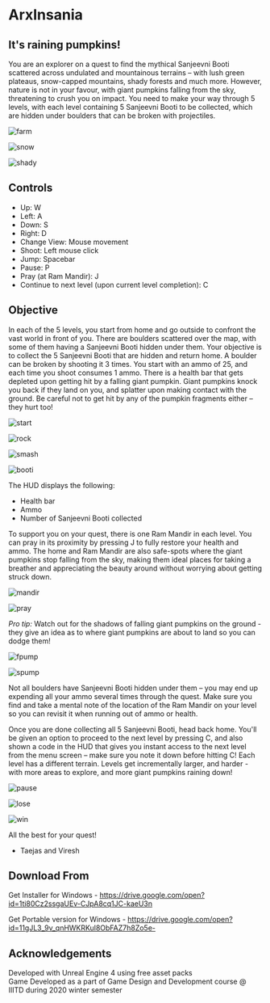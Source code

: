 # ArxInsania
## It's raining pumpkins!  

You are an explorer on a quest to find the mythical Sanjeevni Booti scattered across undulated and mountainous terrains – with lush green plateaus, snow-capped mountains, shady forests and much more. However, nature is not in your favour, with giant pumpkins falling from the sky, threatening to crush you on impact. You need to make your way through 5 levels, with each level containing 5 Sanjeevni Booti to be collected, which are hidden under boulders that can be broken with projectiles.  

![farm](./Meta/1.png)  

![snow](./Meta/2.png)  

![shady](./Meta/3.png)  

## Controls
- Up: W
- Left: A
- Down: S
- Right: D
- Change View: Mouse movement
- Shoot: Left mouse click
- Jump: Spacebar
- Pause: P
- Pray (at Ram Mandir): J
- Continue to next level (upon current level completion): C


## Objective
In each of the 5 levels, you start from home and go outside to confront the vast world in front of you. There are boulders scattered over the map, with some of them having a Sanjeevni Booti hidden under them. Your objective is to collect the 5 Sanjeevni Booti that are hidden and return home. A boulder can be broken by shooting it 3 times. You start with an ammo of 25, and each time you shoot consumes 1 ammo. There is a health bar that gets depleted upon getting hit by a falling giant pumpkin. Giant pumpkins knock you back if they land on you, and splatter upon making contact with the ground. Be careful not to get hit by any of the pumpkin fragments either – they hurt too!


![start](./Meta/4.png)  

![rock](./Meta/5.png)  

![smash](./Meta/6.png)  

![booti](./Meta/7.png)  

The HUD displays the following:
- Health bar
- Ammo
- Number of Sanjeevni Booti collected

To support you on your quest, there is one Ram Mandir in each level. You can pray in its proximity by pressing J to fully restore your health and ammo. The home and Ram Mandir are also safe-spots where the giant pumpkins stop falling from the sky, making them ideal places for taking a breather and appreciating the beauty around without worrying about getting struck down.

![mandir](./Meta/8.png)  

![pray](./Meta/9.png)  
  
  
*Pro tip:* Watch out for the shadows of falling giant pumpkins on the ground - they give an idea as to where giant pumpkins are about to land so you can dodge them!

![fpump](./Meta/10.png)  

![spump](./Meta/11.png)

Not all boulders have Sanjeevni Booti hidden under them – you may end up expending all your ammo several times through the quest. Make sure you find and take a mental note of the location of the Ram Mandir on your level so you can revisit it when running out of ammo or health.  

Once you are done collecting all 5 Sanjeevni Booti, head back home. You'll be given an option to proceed to the next level by pressing C, and also shown a code in the HUD that gives you instant access to the next level from the menu screen – make sure you note it down before hitting C! Each level has a different terrain. Levels get incrementally larger, and harder - with more areas to explore, and more giant pumpkins raining down!  

![pause](./Meta/12.png)  

![lose](./Meta/13.png)  

![win](./Meta/14.png) 

All the best for your quest!
- Taejas and Viresh


## Download From
Get Installer for Windows -  https://drive.google.com/open?id=1ti80Cz2ssgaUEv-CJpA8cq1JC-kaeU3n

Get Portable version for Windows - https://drive.google.com/open?id=11gJL3_9v_qnHWKRKul8ObFAZ7h8Zo5e-

## Acknowledgements
Developed with Unreal Engine 4 using free asset packs  
Game Developed as a part of Game Design and Development course @ IIITD during 2020 winter semester  
